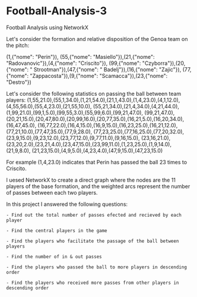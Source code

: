 # Football-Analysis-3
Football Analysis using NetworkX


Let's consider the formation and relative disposition of the Genoa team on the pitch:

(1,{"nome": "Perin"}), (55,{"nome": "Masiello"}),(21,{"nome": "Radovanovic"}),(4,{"nome": "Criscito"}),
(99,{"nome": "Czyborra"}),(20,{"nome": " Strootman"}),(47,{"nome": " Badelj"}),(16,{"nome": "Zajic"}),
(77,{"nome": "Zappacosta"}),(9,{"nome": "Scamacca"}),(23,{"nome": "Destro"})

Let's consider the following statistics on passing the ball between team players:
(1,55,21.0),(55,1,34.0),(1,21,54.0),(21,1,43.0),(1,4,23.0),(4,1,12.0),(4,55,56.0),(55,4,23.0),(21,55,10.0),
(55,21,34.0),(21,4,34.0),(4,21,44.0),(1,99,21.0),(99,1,5.0),(99,55,3.0),(55,99,6.0),(99,21,47.0),
(99,21,47.0),(20,21,15.0),(20,47,80.0),(20,99,16.0),(20,77,35.0),(16,21,5.0),(16,20,34.0),(16,47,45.0),
(16,77,22.0),(16,4,15.0),(16,9,15.0),(16,23,25.0),(16,21,12.0),(77,21,10.0),(77,47,35.0),(77,9,28.0),
(77,23,25.0),(77,16,25.0),(77,20,32.0),(23,9,15.0),(9,23,12.0),(23,77,12.0),(9,77,11.0),(9,16,15.0),
(23,16,21.0),(23,20,2.0),(23,21,4.0),(23,47,15.0),(23,99,11.0),(1,23,25.0),(1,9,14.0),(21,9,8.0),
(21,23,15.0),(4,9,5.0),(4,23,4.0),(47,9,15.0),(47,23,15.0)

For example (1,4,23.0) indicates that Perin has passed the ball 23 times to Criscito.

I uesed NetworkX to create a direct graph where the nodes are the 11 players of the base formation, and the weighted arcs represent the number of passes between each two players.

In this project I answered the following questions:

    - Find out the total number of passes efected and recieved by each player
    
    - Find the central players in the game
    
    - Find the players who facilitate the passage of the ball between players
    
    - Find the number of in & out passes
    
    - Find the players who passed the ball to more players in descending order
    
    - Find the players who received more passes from other players in descending order
